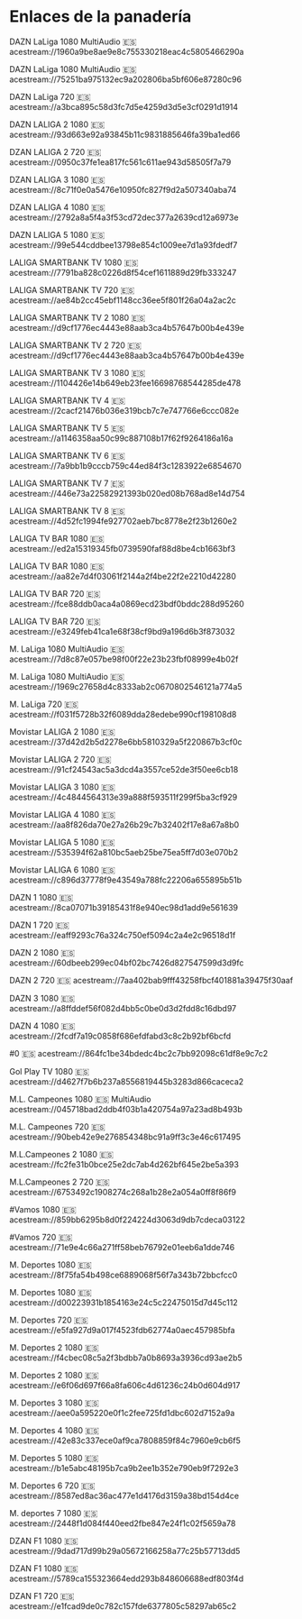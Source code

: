 # Enlaces de la panadería

DAZN LaLiga 1080 MultiAudio 🇪🇸
acestream://1960a9be8ae9e8c755330218eac4c5805466290a

DAZN LaLiga 1080 MultiAudio 🇪🇸
acestream://75251ba975132ec9a202806ba5bf606e87280c96

DAZN LaLiga 720 🇪🇸
acestream://a3bca895c58d3fc7d5e4259d3d5e3cf0291d1914

DAZN LALIGA 2 1080 🇪🇸
acestream://93d663e92a93845b11c9831885646fa39ba1ed66

DZAN LALIGA 2 720 🇪🇸
acestream://0950c37fe1ea817fc561c611ae943d58505f7a79

DZAN LALIGA 3 1080 🇪🇸
acestream://8c71f0e0a5476e10950fc827f9d2a507340aba74

DZAN LALIGA 4 1080 🇪🇸
acestream://2792a8a5f4a3f53cd72dec377a2639cd12a6973e

DAZN LALIGA 5 1080 🇪🇸
acestream://99e544cddbee13798e854c1009ee7d1a93fdedf7

LALIGA SMARTBANK TV 1080 🇪🇸
acestream://7791ba828c0226d8f54cef1611889d29fb333247

LALIGA SMARTBANK TV 720 🇪🇸
acestream://ae84b2cc45ebf1148cc36ee5f801f26a04a2ac2c

LALIGA SMARTBANK TV 2 1080 🇪🇸
acestream://d9cf1776ec4443e88aab3ca4b57647b00b4e439e

LALIGA SMARTBANK TV 2 720 🇪🇸
acestream://d9cf1776ec4443e88aab3ca4b57647b00b4e439e

LALIGA SMARTBANK TV 3 1080 🇪🇸
acestream://1104426e14b649eb23fee16698768544285de478

LALIGA SMARTBANK TV 4 🇪🇸
acestream://2cacf21476b036e319bcb7c7e747766e6ccc082e

LALIGA SMARTBANK TV 5 🇪🇸
acestream://a1146358aa50c99c887108b17f62f9264186a16a

LALIGA SMARTBANK TV 6 🇪🇸
acestream://7a9bb1b9cccb759c44ed84f3c1283922e6854670

LALIGA SMARTBANK TV 7 🇪🇸
acestream://446e73a22582921393b020ed08b768ad8e14d754

LALIGA SMARTBANK TV 8 🇪🇸
acestream://4d52fc1994fe927702aeb7bc8778e2f23b1260e2

LALIGA TV BAR 1080 🇪🇸
acestream://ed2a15319345fb0739590faf88d8be4cb1663bf3

LALIGA TV BAR 1080 🇪🇸
acestream://aa82e7d4f03061f2144a2f4be22f2e2210d42280

LALIGA TV BAR 720 🇪🇸
acestream://fce88ddb0aca4a0869ecd23bdf0bddc288d95260

LALIGA TV BAR 720 🇪🇸
acestream://e3249feb41ca1e68f38cf9bd9a196d6b3f873032

M. LaLiga 1080 MultiAudio 🇪🇸
acestream://7d8c87e057be98f00f22e23b23fbf08999e4b02f

M. LaLiga 1080 MultiAudio 🇪🇸
acestream://1969c27658d4c8333ab2c0670802546121a774a5

M. LaLiga 720 🇪🇸
acestream://f031f5728b32f6089dda28edebe990cf198108d8

Movistar LALIGA 2 1080 🇪🇸
acestream://37d42d2b5d2278e6bb5810329a5f220867b3cf0c

Movistar LALIGA 2 720 🇪🇸
acestream://91cf24543ac5a3dcd4a3557ce52de3f50ee6cb18

Movistar LALIGA 3 1080 🇪🇸
acestream://4c4844564313e39a888f593511f299f5ba3cf929

Movistar LALIGA 4 1080 🇪🇸
acestream://aa8f826da70e27a26b29c7b32402f17e8a67a8b0

Movistar LALIGA 5 1080 🇪🇸
acestream://535394f62a810bc5aeb25be75ea5ff7d03e070b2

Movistar LALIGA 6 1080 🇪🇸
acestream://c896d37778f9e43549a788fc22206a655895b51b

DAZN 1 1080 🇪🇸
acestream://8ca07071b39185431f8e940ec98d1add9e561639

DAZN 1 720 🇪🇸
acestream://eaff9293c76a324c750ef5094c2a4e2c96518d1f

DAZN 2 1080 🇪🇸
acestream://60dbeeb299ec04bf02bc7426d827547599d3d9fc

DAZN 2 720 🇪🇸
acestream://7aa402bab9fff43258fbcf401881a39475f30aaf

DAZN 3 1080 🇪🇸
acestream://a8ffddef56f082d4bb5c0be0d3d2fdd8c16dbd97

DAZN 4 1080 🇪🇸
acestream://2fcdf7a19c0858f686efdfabd3c8c2b92bf6bcfd 

#0 🇪🇸
acestream://864fc1be34bdedc4bc2c7bb92098c61df8e9c7c2

Gol Play TV 1080 🇪🇸
acestream://d4627f7b6b237a8556819445b3283d866caceca2

M.L. Campeones 1080 🇪🇸 MultiAudio
acestream://045718bad2ddb4f03b1a420754a97a23ad8b493b

M.L. Campeones 720 🇪🇸
acestream://90beb42e9e276854348bc91a9ff3c3e46c617495

M.L.Campeones 2 1080 🇪🇸
acestream://fc2fe31b0bce25e2dc7ab4d262bf645e2be5a393

M.L.Campeones 2 720 🇪🇸
acestream://6753492c1908274c268a1b28e2a054a0ff8f86f9

#Vamos 1080 🇪🇸
acestream://859bb6295b8d0f224224d3063d9db7cdeca03122

#Vamos 720 🇪🇸
acestream://71e9e4c66a271ff58beb76792e01eeb6a1dde746

M. Deportes 1080 🇪🇸
acestream://8f75fa54b498ce6889068f56f7a343b72bbcfcc0

M. Deportes 1080 🇪🇸
acestream://d00223931b1854163e24c5c22475015d7d45c112

M. Deportes 720 🇪🇸
acestream://e5fa927d9a017f4523fdb62774a0aec457985bfa

M. Deportes 2 1080 🇪🇸
acestream://f4cbec08c5a2f3bdbb7a0b8693a3936cd93ae2b5

M. Deportes 2 1080 🇪🇸
acestream://e6f06d697f66a8fa606c4d61236c24b0d604d917

M. Deportes 3 1080 🇪🇸
acestream://aee0a595220e0f1c2fee725fd1dbc602d7152a9a

M. Deportes 4 1080 🇪🇸
acestream://42e83c337ece0af9ca7808859f84c7960e9cb6f5

M. Deportes 5 1080 🇪🇸
acestream://b1e5abc48195b7ca9b2ee1b352e790eb9f7292e3

M. Deportes 6 720 🇪🇸
acestream://8587ed8ac36ac477e1d4176d3159a38bd154d4ce

M. deportes 7 1080 🇪🇸
acestream://2448f1d084f440eed2fbe847e24f1c02f5659a78

DZAN F1 1080 🇪🇸
acestream://9dad717d99b29a05672166258a77c25b57713dd5

DZAN F1 1080 🇪🇸
acestream://5789ca155323664edd293b848606688edf803f4d

DZAN F1 720 🇪🇸
acestream://e1fcad9de0c782c157fde6377805c58297ab65c2
